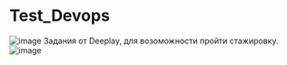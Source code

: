 # Test_Devops
![image](https://deeplay.io/)
Задания от Deeplay, для возоможности пройти стажировку.
![image](https://user-images.githubusercontent.com/81685498/172010073-1e4bf6e9-b9ba-4dc9-ba90-27a84e8e52c1.png)
